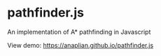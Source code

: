 # pathfinder.js
An implementation of A* pathfinding in Javascript

View demo: https://anaplian.github.io/pathfinder.js
